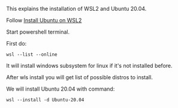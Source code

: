 This explains the installation of WSL2 and Ubuntu 20.04.

Follow [Install Ubuntu on WSL2](https://documentation.ubuntu.com/wsl/stable/howto/install-ubuntu-wsl2/)

Start powershell terminal.

First do:

`wsl --list --online`

It will install windows subsystem for linux if it's not installed before.

After wls install you will get list of possible distros to install.

We will install Ubuntu 20.04 with command:

`wsl --install -d Ubuntu-20.04`

